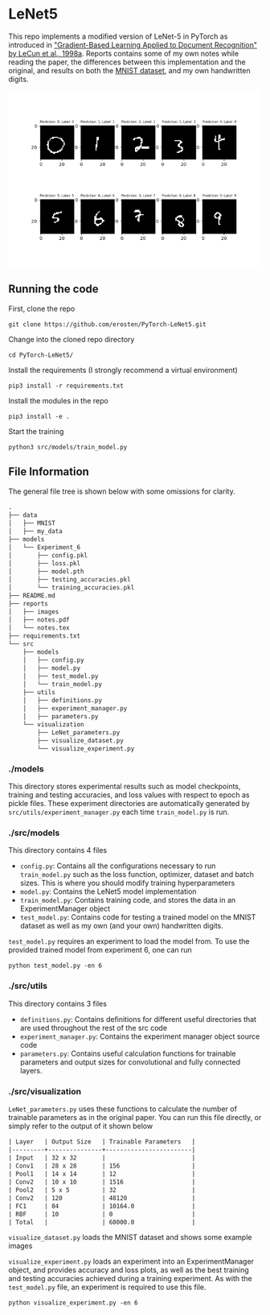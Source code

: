 # LeNet5

This repo implements a modified version of LeNet-5 in PyTorch as introduced in ["Gradient-Based Learning Applied to Document Recognition" by LeCun et al., 1998a](http://vision.stanford.edu/cs598_spring07/papers/Lecun98.pdf). Reports contains some of my own notes while reading the paper, the differences between this implementation and the original, and results on both the [MNIST dataset](http://yann.lecun.com/exdb/mnist/), and my own handwritten digits.

![](https://github.com/erosten/PyTorch-LeNet5/blob/master/reports/images/my_results.png?raw=true)

## Running the code


First, clone the repo

```
git clone https://github.com/erosten/PyTorch-LeNet5.git
```

Change into the cloned repo directory
```
cd PyTorch-LeNet5/
```

Install the requirements (I strongly recommend a virtual environment)

```
pip3 install -r requirements.txt
```

Install the modules in the repo

```
pip3 install -e .
```

Start the training

```
python3 src/models/train_model.py
```


## File Information

The general file tree is shown below with some omissions for clarity.

```
.
├── data
│   ├── MNIST
│   ├── my_data
├── models
│   └── Experiment_6
│       ├── config.pkl
│       ├── loss.pkl
│       ├── model.pth
│       ├── testing_accuracies.pkl
│       └── training_accuracies.pkl
├── README.md
├── reports
│   ├── images
│   ├── notes.pdf
│   └── notes.tex
├── requirements.txt
└── src
    ├── models
    │   ├── config.py
    │   ├── model.py
    │   ├── test_model.py
    │   └── train_model.py
    ├── utils
    │   ├── definitions.py
    │   ├── experiment_manager.py
    │   ├── parameters.py
    └── visualization
        ├── LeNet_parameters.py
        ├── visualize_dataset.py
        └── visualize_experiment.py
```

### ./models

This directory stores experimental results such as model checkpoints, training and testing accuracies, and loss values with respect to epoch as pickle files. These experiment directories are automatically generated by `src/utils/experiment_manager.py` each time `train_model.py` is run.

### ./src/models

This directory contains 4 files

- `config.py`: Contains all the configurations necessary to run `train_model.py` such as the loss function, optimizer, dataset and batch sizes. This is where you should modify training hyperparameters
- `model.py`: Contains the LeNet5 model implementation
- `train_model.py`: Contains training code, and stores the data in an ExperimentManager object
- `test_model.py`: Contains code for testing a trained model on the MNIST dataset as well as my own (and your own) handwritten digits.

`test_model.py` requires an experiment to load the model from. To use the provided trained model from experiment 6, one can run

```
python test_model.py -en 6
```

### ./src/utils
This directory contains 3 files

- `definitions.py`: Contains definitions for different useful directories that are used throughout the rest of the src code
- `experiment_manager.py`: Contains the experiment manager object source code
- `parameters.py`: Contains useful calculation functions for trainable parameters and output sizes for convolutional and fully connected layers.

### ./src/visualization

`LeNet_parameters.py` uses these functions to calculate the number of trainable parameters as in the original paper. You can run this file directly, or simply refer to the output of it shown below

```
| Layer   | Output Size   | Trainable Parameters   |
|---------+---------------+------------------------|
| Input   | 32 x 32       |                        |
| Conv1   | 28 x 28       | 156                    |
| Pool1   | 14 x 14       | 12                     |
| Conv2   | 10 x 10       | 1516                   |
| Pool2   | 5 x 5         | 32                     |
| Conv2   | 120           | 48120                  |
| FC1     | 84            | 10164.0                |
| RBF     | 10            | 0                      |
| Total   |               | 60000.0                |
```

`visualize_dataset.py` loads the MNIST dataset and shows some example images

`visualize_experiment.py` loads an experiment into an ExperimentManager object, and provides accuracy and loss plots, as well as the best training and testing accuracies achieved during a training experiment. As with the `test_model.py` file, an experiment is required to use this file.

```
python visualize_experiment.py -en 6
```

